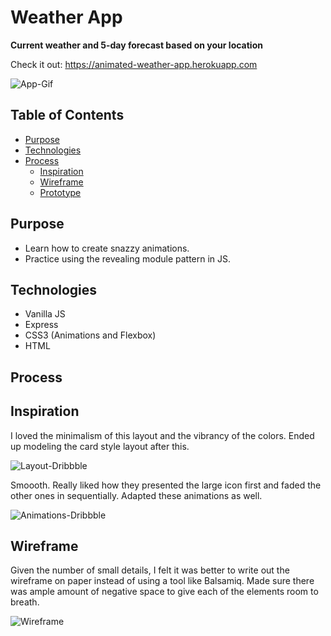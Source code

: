 # Weather App
**Current weather and 5-day forecast based on your location**

Check it out: https://animated-weather-app.herokuapp.com

![App-Gif](https://s3.us-east-2.amazonaws.com/fcc-weather-app/weather-app.gif)

## Table of Contents 
- [Purpose](#purpose)
- [Technologies](#technologies)
- [Process](#process)
  - [Inspiration](#inspiration)
  - [Wireframe](#wireframe)
  - [Prototype](#prototype)

## Purpose

* Learn how to create snazzy animations. 
* Practice using the revealing module pattern in JS.

## Technologies

* Vanilla JS 
* Express
* CSS3 (Animations and Flexbox)
* HTML

## Process
## Inspiration

I loved the minimalism of this layout and the vibrancy of the colors. Ended up modeling the card style layout after this.

![Layout-Dribbble](https://s3.us-east-2.amazonaws.com/fcc-weather-app/weather-layout.png)

Smoooth. Really liked how they presented the large icon first and faded the other ones in sequentially. Adapted these animations as well.

![Animations-Dribbble](https://s3.us-east-2.amazonaws.com/fcc-weather-app/weather3.gif)

## Wireframe

Given the number of small details, I felt it was better to write out the wireframe on paper instead of using a tool like Balsamiq. Made sure there was ample amount of negative space to give each of the elements room to breath.

![Wireframe](https://s3.us-east-2.amazonaws.com/fcc-weather-app/IMG_7790+(1).jpg)
